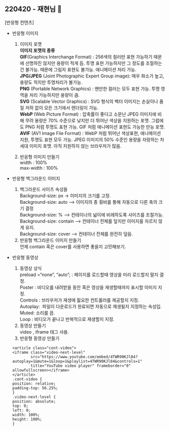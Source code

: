 ## 220420 - 재현님 🌼

[반응형 컨텐츠]

- 반응형 이미지
    1. 이미지 포맷     
    **이미지 포맷의 종류**  
    **GIF**(Graphics Interchange Format) : 
256색의 컬러만 표현 가능하기 때문에 선명하진 않지만 용량이 적게 듬. 투명 표현 가능하지만 그 정도를 조절하는건 불가능. 때문에 그림자 표현도 불가능. 애니메이션 처리 가능.   
**JPG/JPEG** (Joint Photographic Expert Group image): 
매우 화소가 높고, 용량도 적지만 투명처리가 불가능.   
**PNG** (Portable Network Graphics) : 
왠만한 컬러는 모두 표현 가능. 투명 영역을 처리 가능하지만 용량이 큼.   
**SVG** (Scalable Vector Graphics) : 
SVG 형식의 벡터 이미지는 손실이나 품질 저하 없이 모든 크기에서 렌더링이 가능.    
**WebP** (Web Picture Format) : 
압축률이 좋다고 소문난 JPEG 이미지에 비해 무려 용량은 70% 수준으로 낮지만 더 뛰어난 색상을 지원하는 포맷. 그럼에도 PNG 처럼 투명도 표현 가능. GIF 처럼 애니메이션 표현도 가능한 만능 포맷.      
**AVIF** (AV1 Image File Format) : WebP 처럼 뛰어난 색상표현, 애니메이션 지원, 투명도 표현 모두 가능. JPEG 이미지의 50% 수준인 용량을 자랑하는 차세대 이미지 포맷. 아직 지원하지 않는 브라우저가 많음.

    2.  반응형 이미지 만들기   
        width : 100%   
        max-width : 100%

- 반응형 백그라운드 이미지
    1. 백그라운드 사이즈 속성들   
    Background-size: px  -> 이미지의 크기를 고정.   
    Background-size: auto  —> 이미지의 종 횡비를 통해 자동으로 다른 축의 크기 결정   
    Background-size: % —> 컨테이너의 넓이에 비례하도록 사이즈를 조절가능.   
    Background-size: contain  —> 컨테이너 전체를 덮지만 이미지를 자르지 않게 유지.    
    Background-size: cover  —> 컨테이너 전체를 완전히 덮음.
    2. 반응형 백그라운드 이미지 만들기   
    언제 contain 혹은 cover를 사용하면 좋을지 고민해보기.

- 반응형 동영상
    1. 동영상 상식    
    preload =“none”, “auto”; : 페이지를 로드할때 영상을 미리 로드할지 말지 결정.   
    Poster : 비디오를 내려받을 동안 혹은 영상을 재생할때까지 표시할 이미지 지정.     
    Controls : 브라우저가 재생에 핋요한 컨트롤러를 제공할지 지정.   
    Autoplay:  파일이 다운로드가 완료되면 자동으로 재생될지 지정하는 속성입.    
    Muted: 소리를 끔.   
    Loop : 비디오가 끝나고 반복적으로 재생할지 지정.
    2. 동영상 만들기    
    video , iframe 태그 사용.
    3. 반응형 동영상 만들기
    ```
    <article class="cont-video">
	<iframe class="video-next-level"
            src="https://www.youtube.com/embed/4TWR90KJl84?autoplay=1&mute=1&loop=1&playlist=4TWR90KJl84&controls=1"
            title="YouTube video player" frameborder="0" allowfullscreen></iframe>
    </article>
    .cont-video {
    position: relative;
    padding-top: 56.25%;
    } 
    .video-next-level {
    position: absolute;
    top: 0;
    left: 0;
    width: 100%;
    height: 100%;
    }
